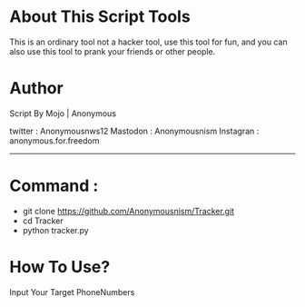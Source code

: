 # About This Script Tools
This is an ordinary tool not a hacker tool, use this tool for fun, and you can also use this tool to prank your friends or other people.



# Author
Script By Mojo | Anonymous

twitter : Anonymousnws12
Mastodon : Anonymousnism
Instagran : anonymous.for.freedom

__________________________________
# Command :
- git clone https://github.com/Anonymousnism/Tracker.git
- cd Tracker
- python tracker.py

# How To Use?
Input Your Target PhoneNumbers
